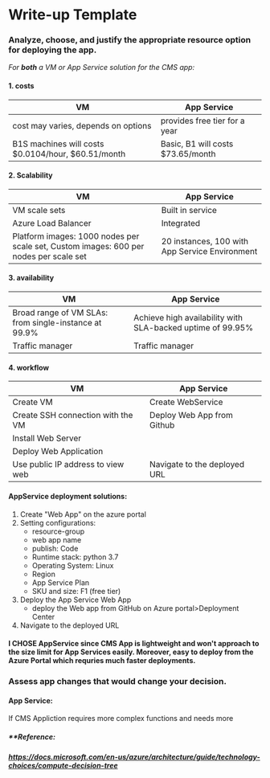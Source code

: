 # Write-up Template

### Analyze, choose, and justify the appropriate resource option for deploying the app.

*For **both** a VM or App Service solution for the CMS app:*

#### **1. costs**  
|VM|App Service|
|-----------|------------|
|cost may varies, depends on options |provides free tier for a year|  
| B1S machines will costs $0.0104/hour, $60.51/month | Basic, B1 will costs $73.65/month|


#### **2. Scalability**
|VM|App Service
|-----------|------------|
| VM scale sets| Built in service|
|Azure Load Balancer| Integrated | 
|Platform images: 1000 nodes per scale set, Custom images: 600 per nodes per scale set| 20 instances, 100 with App Service Environment|

#### **3. availability**
|VM|App Service
|-----------|------------|
|Broad range of VM SLAs: from single-instance at 99.9%| Achieve high availability with SLA-backed uptime of 99.95%
|Traffic manager | Traffic manager|


#### **4. workflow**
|VM|App Service
|-----------|------------|
| Create VM | Create WebService|
| Create SSH connection with the VM | Deploy Web App from Github |
| Install Web Server|
| Deploy Web Application | 
|Use public IP address to view web| Navigate to the deployed URL| 


#### **AppService deployment solutions:**
1. Create "Web App" on the azure portal
2. Setting configurations:
    + resource-group
    + web app name
    + publish: Code
    + Runtime stack: python 3.7
    + Operating System: Linux
    + Region
    + App Service Plan
    + SKU and size: F1 (free tier)
3. Deploy the App Service Web App
    + deploy the Web app from GitHub on Azure portal>Deployment Center
4. Navigate to the deployed URL

#### **I CHOSE AppService** since CMS App is lightweight and won't approach to the size limit for App Services easily. Moreover, easy to deploy from the Azure Portal which requries much faster deployments.


### Assess app changes that would change your decision.
#### App Service:
If CMS Appliction requires more complex functions and needs more 


##### **Reference:
##### https://docs.microsoft.com/en-us/azure/architecture/guide/technology-choices/compute-decision-tree